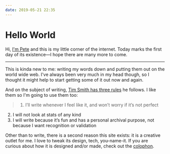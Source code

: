 ```yaml
---
date: 2019-05-21 22:35
---
```


# Hello World

Hi, [I'm Pete](/) and this is my little corner of the internet. Today marks the first day of its existence—I hope there are many more to come.

<!-- excerpt -->
---

This is kinda new to me: writing my words down and putting them out on the world wide web. I've always been very much in my head though, so I thought it might help to start getting some of it out now and again. <!--I guess I'm also hoping to find some clarity through writing.-->

And on the subject of writing, [Tim Smith has three rules](https://brightpixels.blog/hello) he follows. I like them so I'm going to use them too:

> 1. I’ll write whenever I feel like it, and won’t worry if it’s not perfect
  2. I will not look at stats of any kind
  3. I will write because it’s fun and has a personal archival purpose, not because I want recognition or validation

Other than to write, there is a second reason this site exists: it is a creative outlet for me. I love to tweak its design, tech, you-name-it. If you are curious about how it is designed and/or made, check out the [colophon](/colophon).
